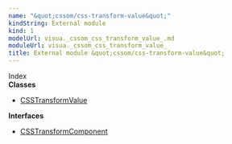 ```yaml
---
name: "&quot;cssom/css-transform-value&quot;"
kindString: External module
kind: 1
modelUrl: visua._cssom_css_transform_value_.md
moduleUrl: visua._cssom_css_transform_value_
title: External module &quot;cssom/css-transform-value&quot;
---
```








<section >
<div class="lead pb-2">Index</div>
<section class="tsd-panel tsd-index-panel">
<div class="tsd-index-content">
<section class="tsd-index-section ">
<strong>Classes</strong>
<ul>
<li class=""><a href=".visua._cssom_css_transform_value_.csstransformvalue/" class="tsd-kind-icon">CSSTransform<wbr>Value</a></li>
</ul>
</section>
<section class="tsd-index-section ">
<strong>Interfaces</strong>
<ul>
<li class=""><a href=".visua._cssom_css_transform_value_.csstransformcomponent/" class="tsd-kind-icon">CSSTransform<wbr>Component</a></li>
</ul>
</section>
</div>
</section>
</section>
